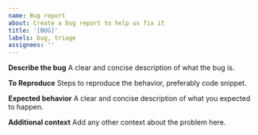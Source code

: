 ```yaml
---
name: Bug report
about: Create a bug report to help us fix it
title: '[BUG]'
labels: bug, triage
assignees: ''
---
```


**Describe the bug**
A clear and concise description of what the bug is.

**To Reproduce**
Steps to reproduce the behavior, preferably code snippet.

**Expected behavior**
A clear and concise description of what you expected to happen.

**Additional context**
Add any other context about the problem here.
